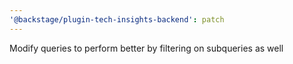 ```yaml
---
'@backstage/plugin-tech-insights-backend': patch
---
```


Modify queries to perform better by filtering on subqueries as well
